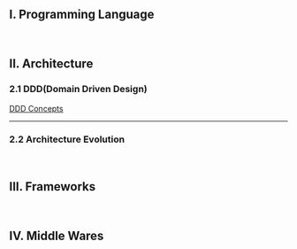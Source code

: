 ## I. Programming Language

&nbsp;

## II. Architecture

### 2.1 DDD(Domain Driven Design)

[DDD Concepts](Architecture/DDD/ddd_concepts.md)

<hr>

### 2.2 Architecture Evolution

&nbsp;

## III. Frameworks

&nbsp;

## IV. Middle Wares

